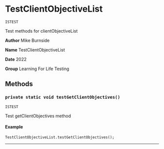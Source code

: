 # TestClientObjectiveList

`ISTEST`

Test methods for clientObjectiveList

**Author** Mike Burnside

**Name** TestClientObjectiveList

**Date** 2022

**Group** Learning For Life Testing

## Methods

### `private static void testGetClientObjectives()`

`ISTEST`

Test getClientObjectives method

#### Example

```apex
TestClientObjectiveList.testGetClientObjectives();
```

---
